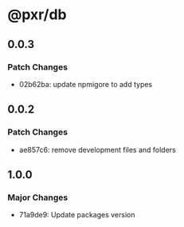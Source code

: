 # @pxr/db

## 0.0.3

### Patch Changes

- 02b62ba: update npmigore to add types

## 0.0.2

### Patch Changes

- ae857c6: remove development files and folders

## 1.0.0

### Major Changes

- 71a9de9: Update packages version
